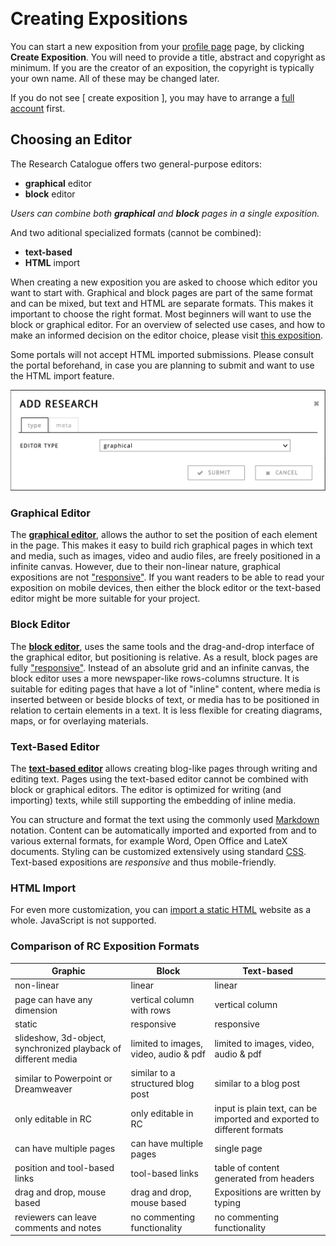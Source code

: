 <a id="comparison">&nbsp;</a>

<a id="exposition-editor"></a>

# Creating Expositions

You can start a new exposition from your [profile
page](www.researchcatalogue.net/profile) page, by clicking __Create Exposition__. You will need to provide a title, abstract and copyright as minimum. If you
are the creator of an exposition, the copyright is typically your own name. All
of these may be changed later.

If you do not see \[ create exposition \], you may have to arrange a [full
account](#upgrading-your-account) first. 

## Choosing an Editor 

The Research Catalogue offers two general-purpose editors:

- **graphical** editor
- **block** editor

*Users can combine both __graphical__ and __block__ pages in a single exposition.*

And two aditional specialized formats (cannot be combined):

- **text-based**  
- **HTML** import

When creating a new exposition you are asked to choose which editor you want to
start with. Graphical and block pages are part of the same format and can be
mixed, but text and HTML are separate formats. This makes it important to choose
the right format. Most beginners will want to use the block or graphical editor.
For an overview of selected use cases, and how to make an informed decision on
the editor choice, please visit [this
exposition](https://www.researchcatalogue.net/view/2445101/2445102).

Some portals will not accept HTML imported submissions. Please consult the portal beforehand, in case you are planning to submit and want to use the HTML import feature.
 
![choosing a format in the Create Exposition dialog](images/format-picker.png "format picker")

### Graphical Editor

The [**graphical editor**](#workspace-editor-for-graphical-expositions), allows the author to
set the position of each element in the page. This makes it easy to
build rich graphical pages in which text and media, such as
images, video and audio files, are freely positioned in a infinite canvas. However, due to their non-linear nature, graphical expositions are not
["responsive"](https://en.wikipedia.org/wiki/Responsive_web_design). If
you want readers to be able to read your exposition on mobile devices, then
either the block editor or the text-based editor might be more suitable for your project.

### Block Editor

The [**block editor**](#block-editor-mode), uses the same tools and the
drag-and-drop interface of the graphical editor, but positioning is relative. As
a result, block pages are fully
["responsive"](https://en.wikipedia.org/wiki/Responsive_web_design). Instead of
an absolute grid and an infinite canvas, the block editor uses a more
newspaper-like rows-columns structure. It is suitable for editing pages that
have a lot of "inline" content, where media is inserted between or beside blocks
of text, or media has to be positioned in relation to certain elements in a
text. It is less flexible for creating diagrams, maps, or for overlaying
materials.

### Text-Based Editor

The [**text-based editor**](#text-based-editor) allows creating blog-like
pages through writing and editing text. Pages using the text-based editor
cannot be combined with block or graphical editors. The editor is optimized for
writing (and importing) texts, while still supporting the embedding of inline media.

You can structure and format the text using the commonly used
[Markdown](http://https://en.wikipedia.org/wiki/Markdown) notation. Content can
be automatically imported and exported from and to various external formats, for
example Word, Open Office and LateX documents. Styling can be
customized extensively using standard [CSS](https://www.w3schools.com/css/ "more
information on CSS"). Text-based expositions are *responsive* and thus mobile-friendly.

### HTML Import

For even more customization, you can [import a static HTML](#html-import) website as a
whole. JavaScript is not supported.

### Comparison of RC Exposition Formats

| Graphic 														| Block | Text-based |
|-----------------------------------|----------------|----------------|
| non-linear                        | linear                 | linear |
| page can have any dimension       | vertical column with rows                | vertical column |
| static                            |  responsive      |  responsive    |
| slideshow, 3d-object, synchronized playback of different media | limited to images, video, audio & pdf | limited to images, video, audio & pdf |
| similar to Powerpoint or Dreamweaver												| similar to a structured blog post | similar to a blog post |
| only editable in RC											| only editable in RC											| input is plain text, can be imported and exported to different formats  |
| can have multiple pages | can have multiple pages | single page |
| position and tool-based links | tool-based links | table of content generated from headers |
| drag and drop, mouse based       | drag and drop, mouse based       | Expositions are written by typing |
| reviewers can leave comments and notes       | no commenting functionality | no commenting functionality |

